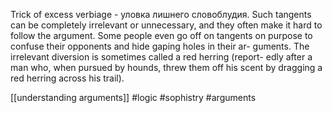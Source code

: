 Trick of excess verbiage - уловка лишнего словоблудия. Such tangents can be completely irrelevant or unnecessary, and they often make it hard to follow the argument. Some people even go off on tangents on purpose to confuse their opponents and hide gaping holes in their ar- guments. The irrelevant diversion is sometimes called a red herring (report- edly after a man who, when pursued by hounds, threw them off his scent by dragging a red herring across his trail).

[[understanding arguments]]
#logic #sophistry #arguments 